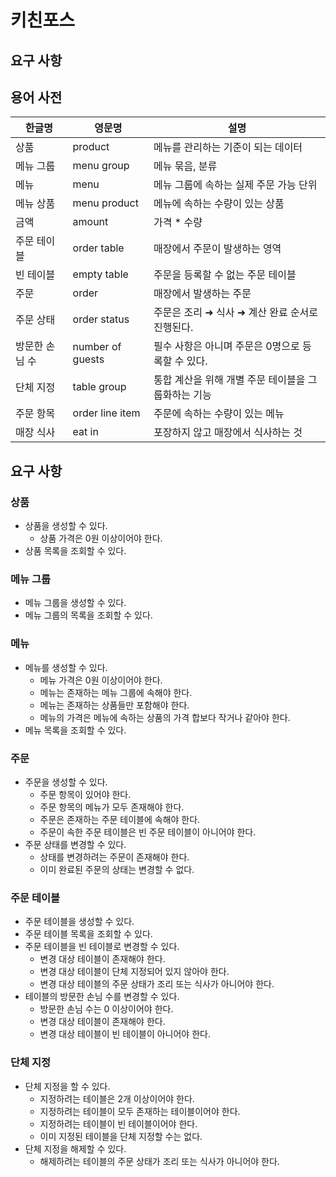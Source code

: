 # 키친포스

## 요구 사항

## 용어 사전

| 한글명 | 영문명 | 설명 |
| --- | --- | --- |
| 상품 | product | 메뉴를 관리하는 기준이 되는 데이터 |
| 메뉴 그룹 | menu group | 메뉴 묶음, 분류 |
| 메뉴 | menu | 메뉴 그룹에 속하는 실제 주문 가능 단위 |
| 메뉴 상품 | menu product | 메뉴에 속하는 수량이 있는 상품 |
| 금액 | amount | 가격 * 수량 |
| 주문 테이블 | order table | 매장에서 주문이 발생하는 영역 |
| 빈 테이블 | empty table | 주문을 등록할 수 없는 주문 테이블 |
| 주문 | order | 매장에서 발생하는 주문 |
| 주문 상태 | order status | 주문은 조리 ➜ 식사 ➜ 계산 완료 순서로 진행된다. |
| 방문한 손님 수 | number of guests | 필수 사항은 아니며 주문은 0명으로 등록할 수 있다. |
| 단체 지정 | table group | 통합 계산을 위해 개별 주문 테이블을 그룹화하는 기능 |
| 주문 항목 | order line item | 주문에 속하는 수량이 있는 메뉴 |
| 매장 식사 | eat in | 포장하지 않고 매장에서 식사하는 것 |

## 요구 사항

### 상품

- 상품을 생성할 수 있다.
    - 상품 가격은 0원 이상이어야 한다.
- 상품 목록을 조회할 수 있다.

### 메뉴 그룹

- 메뉴 그룹을 생성할 수 있다.
- 메뉴 그룹의 목록을 조회할 수 있다.

### 메뉴

- 메뉴를 생성할 수 있다.
    - 메뉴 가격은 0원 이상이어야 한다.
    - 메뉴는 존재하는 메뉴 그룹에 속해야 한다.
    - 메뉴는 존재하는 상품들만 포함해야 한다.
    - 메뉴의 가격은 메뉴에 속하는 상품의 가격 합보다 작거나 같아야 한다.
- 메뉴 목록을 조회할 수 있다.

### 주문

- 주문을 생성할 수 있다.
    - 주문 항목이 있어야 한다.
    - 주문 항목의 메뉴가 모두 존재해야 한다.
    - 주문은 존재하는 주문 테이블에 속해야 한다.
    - 주문이 속한 주문 테이블은 빈 주문 테이블이 아니어야 한다.
- 주문 상태를 변경할 수 있다.
    - 상태를 변경하려는 주문이 존재해야 한다.
    - 이미 완료된 주문의 상태는 변경할 수 없다.

### 주문 테이블

- 주문 테이블을 생성할 수 있다.
- 주문 테이블 목록을 조회할 수 있다.
- 주문 테이블을 빈 테이블로 변경할 수 있다.
    - 변경 대상 테이블이 존재해야 한다.
    - 변경 대상 테이블이 단체 지정되어 있지 않아야 한다.
    - 변경 대상 테이블의 주문 상태가 조리 또는 식사가 아니어야 한다.
- 테이블의 방문한 손님 수를 변경할 수 있다.
    - 방문한 손님 수는 0 이상이어야 한다.
    - 변경 대상 테이블이 존재해야 한다.
    - 변경 대상 테이블이 빈 테이블이 아니어야 한다.

### 단체 지정

- 단체 지정을 할 수 있다.
    - 지정하려는 테이블은 2개 이상이어야 한다.
    - 지정하려는 테이블이 모두 존재하는 테이블이어야 한다.
    - 지정하려는 테이블이 빈 테이블이어야 한다.
    - 이미 지정된 테이블을 단체 지정할 수는 없다.
- 단체 지정을 해제할 수 있다.
    - 해제하려는 테이블의 주문 상태가 조리 또는 식사가 아니어야 한다.
